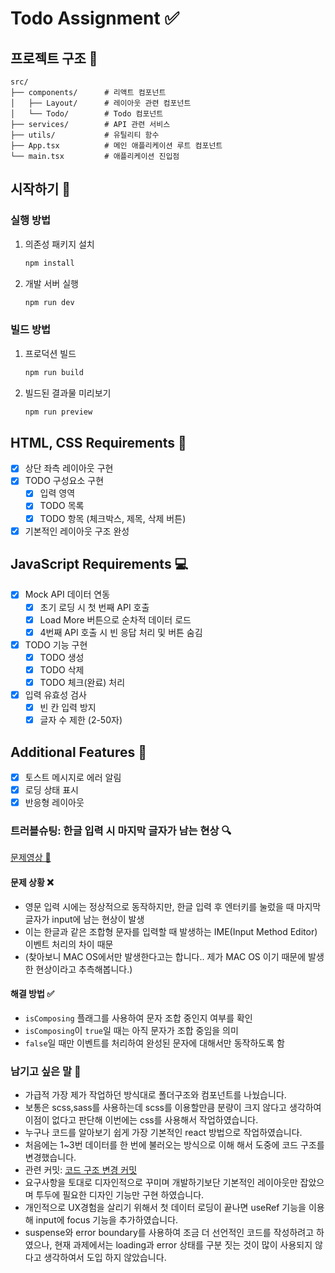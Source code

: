 # Todo Assignment ✅

## 프로젝트 구조 📁
```
src/
├── components/      # 리액트 컴포넌트
│   ├── Layout/      # 레이아웃 관련 컴포넌트
│   └── Todo/        # Todo 컴포넌트
├── services/        # API 관련 서비스
├── utils/           # 유틸리티 함수
├── App.tsx          # 메인 애플리케이션 루트 컴포넌트
└── main.tsx         # 애플리케이션 진입점
```

## 시작하기 🚀

### 실행 방법
1. 의존성 패키지 설치
   ```bash
   npm install
   ```

2. 개발 서버 실행
   ```bash
   npm run dev
   ```

### 빌드 방법
1. 프로덕션 빌드
   ```bash
   npm run build
   ```

2. 빌드된 결과물 미리보기
   ```bash
   npm run preview
   ```


## HTML, CSS Requirements 🎨
- [x] 상단 좌측 레이아웃 구현
- [x] TODO 구성요소 구현
  - [x] 입력 영역
  - [x] TODO 목록
  - [x] TODO 항목 (체크박스, 제목, 삭제 버튼)
- [x] 기본적인 레이아웃 구조 완성

## JavaScript Requirements 💻
- [x] Mock API 데이터 연동
  - [x] 초기 로딩 시 첫 번째 API 호출
  - [x] Load More 버튼으로 순차적 데이터 로드
  - [x] 4번째 API 호출 시 빈 응답 처리 및 버튼 숨김
- [x] TODO 기능 구현
  - [x] TODO 생성
  - [x] TODO 삭제
  - [x] TODO 체크(완료) 처리
- [x] 입력 유효성 검사
  - [x] 빈 칸 입력 방지
  - [x] 글자 수 제한 (2-50자)

## Additional Features 🌟
- [x] 토스트 메시지로 에러 알림
- [x] 로딩 상태 표시
- [x] 반응형 레이아웃

### 트러블슈팅: 한글 입력 시 마지막 글자가 남는 현상 🔍
[문제영상 🎥](https://github.com/gbwlxhd97/todo_assign/issues/1)


#### 문제 상황 ❌
- 영문 입력 시에는 정상적으로 동작하지만, 한글 입력 후 엔터키를 눌렀을 때 마지막 글자가 input에 남는 현상이 발생
- 이는 한글과 같은 조합형 문자를 입력할 때 발생하는 IME(Input Method Editor) 이벤트 처리의 차이 때문
- (찾아보니 MAC OS에서만 발생한다고는 합니다.. 제가 MAC OS 이기 때문에 발생한 현상이라고 추측해봅니다.)

#### 해결 방법 ✅
- `isComposing` 플래그를 사용하여 문자 조합 중인지 여부를 확인
- `isComposing`이 `true`일 때는 아직 문자가 조합 중임을 의미
- `false`일 때만 이벤트를 처리하여 완성된 문자에 대해서만 동작하도록 함

### 남기고 싶은 말 💭
- 가급적 가장 제가 작업하던 방식대로 폴더구조와 컴포넌트를 나눴습니다.
- 보통은 scss,sass를 사용하는데 scss를 이용할만큼 분량이 크지 않다고 생각하여 이점이 없다고 판단해 이번에는 css를 사용해서 작업하였습니다.
- 누구나 코드를 알아보기 쉽게 가장 기본적인 react 방법으로 작업하였습니다.
- 처음에는 1~3번 데이터를 한 번에 불러오는 방식으로 이해 해서 도중에 코드 구조를 변경했습니다.
- 관련 커밋: [코드 구조 변경 커밋](https://github.com/gbwlxhd97/todo_assign/commit/f11c467fc19cbeaf5b364dcf89967dc2c98fe412)
- 요구사항을 토대로 디자인적으로 꾸미며 개발하기보단 기본적인 레이아웃만 잡았으며 투두에 필요한 디자인 기능만 구현 하였습니다.
- 개인적으로 UX경험을 살리기 위해서 첫 데이터 로딩이 끝나면 useRef 기능을 이용해 input에 focus 기능을 추가하였습니다.
- suspense와 error boundary를 사용하여 조금 더 선언적인 코드를 작성하려고 하였으나, 현재 과제에서는 loading과 error 상태를 구분 짓는 것이 많이 사용되지 않다고 생각하여서 도입 하지 않았습니다.

